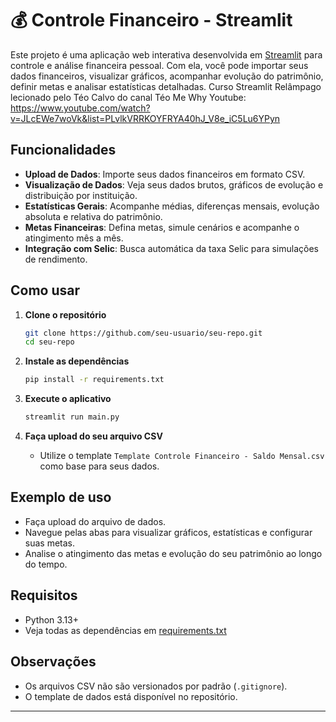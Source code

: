 # 💰 Controle Financeiro - Streamlit

Este projeto é uma aplicação web interativa desenvolvida em [Streamlit](https://streamlit.io/) para controle e análise financeira pessoal. Com ela, você pode importar seus dados financeiros, visualizar gráficos, acompanhar evolução do patrimônio, definir metas e analisar estatísticas detalhadas.
Curso Streamlit Relâmpago lecionado pelo Téo Calvo do canal Téo Me Why 
Youtube: https://www.youtube.com/watch?v=JLcEWe7woVk&list=PLvlkVRRKOYFRYA40hJ_V8e_iC5Lu6YPyn

## Funcionalidades

- **Upload de Dados**: Importe seus dados financeiros em formato CSV.
- **Visualização de Dados**: Veja seus dados brutos, gráficos de evolução e distribuição por instituição.
- **Estatísticas Gerais**: Acompanhe médias, diferenças mensais, evolução absoluta e relativa do patrimônio.
- **Metas Financeiras**: Defina metas, simule cenários e acompanhe o atingimento mês a mês.
- **Integração com Selic**: Busca automática da taxa Selic para simulações de rendimento.

## Como usar

1. **Clone o repositório**
   ```sh
   git clone https://github.com/seu-usuario/seu-repo.git
   cd seu-repo
   ```

2. **Instale as dependências**
   ```sh
   pip install -r requirements.txt
   ```

3. **Execute o aplicativo**
   ```sh
   streamlit run main.py
   ```

4. **Faça upload do seu arquivo CSV**
   - Utilize o template `Template Controle Financeiro - Saldo Mensal.csv` como base para seus dados.

## Exemplo de uso

- Faça upload do arquivo de dados.
- Navegue pelas abas para visualizar gráficos, estatísticas e configurar suas metas.
- Analise o atingimento das metas e evolução do seu patrimônio ao longo do tempo.

## Requisitos

- Python 3.13+
- Veja todas as dependências em [requirements.txt](requirements.txt)

## Observações

- Os arquivos CSV não são versionados por padrão (`.gitignore`).
- O template de dados está disponível no repositório.



---

